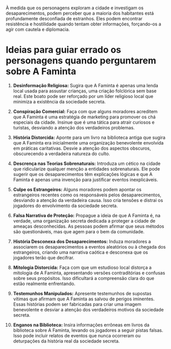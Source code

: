 À medida que os personagens exploram a cidade e investigam os desaparecimentos, podem perceber que a maioria dos habitantes está profundamente desconfiada de estranhos. Eles podem encontrar resistência e hostilidade quando tentam obter informações, forçando-os a agir com cautela e diplomacia.

# Ideias para guiar errado os personagens quando perguntarem sobre A Faminta

1. **Desinformação Religiosa:** Sugira que A Faminta é apenas uma lenda local usada para assustar crianças, uma criação folclórica sem base real. Este boato pode ser reforçado por um líder religioso local que minimiza a existência da sociedade secreta.
    
2. **Conspiração Comercial:** Faça com que alguns moradores acreditem que A Faminta é uma estratégia de marketing para promover os chá especiais da cidade. Insinue que é uma tática para atrair curiosos e turistas, desviando a atenção dos verdadeiros problemas.
    
3. **História Distorcida:** Aponte para um livro na biblioteca antiga que sugira que A Faminta era inicialmente uma organização benevolente envolvida em práticas caritativas. Desvie a atenção dos aspectos obscuros, obscurecendo a verdadeira natureza do culto.
    
4. **Descrença nas Teorias Sobrenaturais:** Introduza um cético na cidade que ridicularize qualquer menção a entidades sobrenaturais. Ele pode sugerir que os desaparecimentos têm explicações lógicas e que A Faminta é apenas uma invenção para justificar eventos inexplicáveis.
    
5. **Culpe os Estrangeiros:** Alguns moradores podem apontar os estrangeiros recentes como os responsáveis pelos desaparecimentos, desviando a atenção da verdadeira causa. Isso cria tensões e distrai os jogadores do envolvimento da sociedade secreta.

7. **Falsa Narrativa de Proteção:** Propague a ideia de que A Faminta é, na verdade, uma organização secreta dedicada a proteger a cidade de ameaças desconhecidas. As pessoas podem afirmar que seus métodos são questionáveis, mas que agem para o bem da comunidade.
    
7. **História Desconexa dos Desaparecimentos:** Induza moradores a associarem os desaparecimentos a eventos aleatórios ou à chegada dos estrangeiros, criando uma narrativa caótica e desconexa que os jogadores terão que decifrar.
    
8. **Mitologia Distorcida:** Faça com que um estudioso local distorça a mitologia de A Faminta, apresentando versões contraditórias e confusas sobre seus propósitos. Isso dificultará a compreensão clara do que estão realmente enfrentando.
    
9. **Testemunhos Manipulados:** Apresente testemunhos de supostas vítimas que afirmam que A Faminta as salvou de perigos iminentes. Essas histórias podem ser fabricadas para criar uma imagem benevolente e desviar a atenção dos verdadeiros motivos da sociedade secreta.
    
10. **Enganos na Biblioteca:** Insira informações errôneas em livros da biblioteca sobre A Faminta, levando os jogadores a seguir pistas falsas. Isso pode incluir relatos de eventos que nunca ocorreram ou deturpações da história real da sociedade secreta.